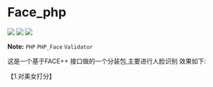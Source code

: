 # Face_php


![](https://img.shields.io/apm/l/vim-mode.svg)
[![](https://img.shields.io/badge/Downloads-4k-red.svg)](https://packagist.org/packages/nancheng/pfinal-array)
[![](https://badge.juejin.im/entry/5a6b4f7df265da3e2c3853a0/likes.svg?style=flat-square)](https://juejin.im/entry/5a6b4f7df265da3e2c3853a0/detail)

**Note:** ```PHP``` ```PHP_Face``` ```Validator```

这是一个基于FACE++ 接口做的一个分装包,主要进行人脸识别
效果如下:

【1.对美女打分】
